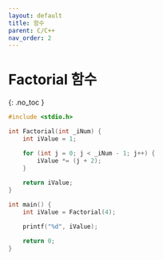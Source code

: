 ```yaml
---
layout: default
title: 함수
parent: C/C++
nav_order: 2
---
```


# Factorial 함수  
{: .no_toc }

```c++
#include <stdio.h>

int Factorial(int _iNum) {
	int iValue = 1;

	for (int j = 0; j < _iNum - 1; j++) {
		iValue *= (j + 2);
	}
	
	return iValue;
}

int main() {
	int iValue = Factorial(4);

	printf("%d", iValue);

	return 0;
}
```